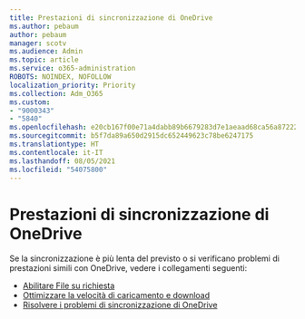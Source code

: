 ```yaml
---
title: Prestazioni di sincronizzazione di OneDrive
ms.author: pebaum
author: pebaum
manager: scotv
ms.audience: Admin
ms.topic: article
ms.service: o365-administration
ROBOTS: NOINDEX, NOFOLLOW
localization_priority: Priority
ms.collection: Adm_O365
ms.custom:
- "9000343"
- "5840"
ms.openlocfilehash: e20cb167f00e71a4dabb89b6679283d7e1aeaad68ca56a87222fb3d61f7dc6f5
ms.sourcegitcommit: b5f7da89a650d2915dc652449623c78be6247175
ms.translationtype: HT
ms.contentlocale: it-IT
ms.lasthandoff: 08/05/2021
ms.locfileid: "54075800"
---
```

# <a name="onedrive-sync-performance"></a>Prestazioni di sincronizzazione di OneDrive

Se la sincronizzazione è più lenta del previsto o si verificano problemi di prestazioni simili con OneDrive, vedere i collegamenti seguenti:

- [Abilitare File su richiesta](https://support.office.com/article/0e6860d3-d9f3-4971-b321-7092438fb38e)
- [Ottimizzare la velocità di caricamento e download](https://support.microsoft.com/office/8eeadfb8-501f-406d-997b-98ab6ff67f43?ui=en-us&rs=en-us&ad=us)
- [Risolvere i problemi di sincronizzazione di OneDrive](https://support.office.com/article/0899b115-05f7-45ec-95b2-e4cc8c4670b2)
